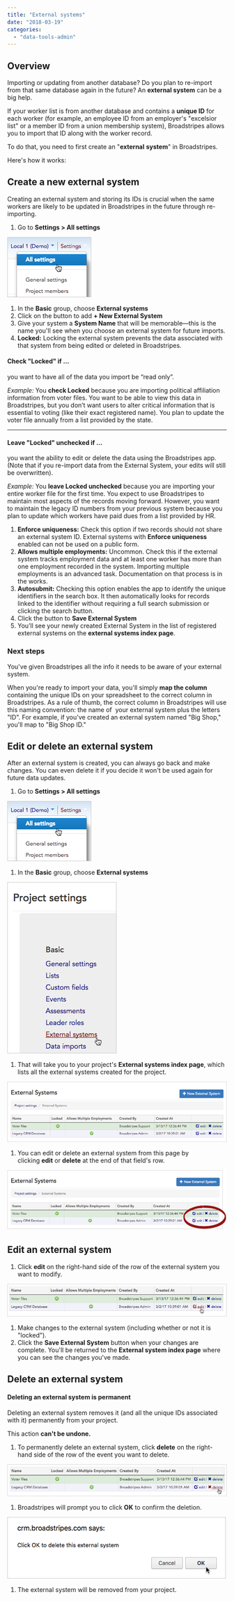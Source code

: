```yaml
---
title: "External systems"
date: "2018-03-19"
categories: 
  - "data-tools-admin"
---
```


## Overview

Importing or updating from another database? Do you plan to re-import from that same database again in the future? An **external system** can be a big help.

If your worker list is from another database and contains a **unique ID** for each worker (for example, an employee ID from an employer's "excelsior list" or a member ID from a union membership system), Broadstripes allows you to import that ID along with the worker record.

To do that, you need to first create an "**external** **system**" in Broadstripes.

Here's how it works:

## Create a new external system

Creating an external system and storing its IDs is crucial when the same workers are likely to be updated in Broadstripes in the future through re-importing.

1. Go to **Settings > All settings**

[![](images/1a04a3a-AllSettings.png)](https://help.broadstripes.com/wp-content/uploads/2018/03/1a04a3a-AllSettings.png)

1. In the **Basic** group, choose **External systems**
2. Click on the button to add **\+ New External System**
3. Give your system a **System Name** that will be memorable—this is the name you'll see when you choose an external system for future imports.
4. **Locked:** Locking the external system prevents the data associated with that system from being edited or deleted in Broadstripes.

#### Check "Locked" if ...

you want to have all of the data you import be “read only”.

_Example:_ You **check Locked** because you are importing political affiliation information from voter files. You want to be able to view this data in Broadstripes, but you don’t want users to alter critical information that is essential to voting (like their exact registered name). You plan to update the voter file annually from a list provided by the state.

* * *

#### Leave "Locked" unchecked if ...

you want the ability to edit or delete the data using the Broadstripes app. (Note that if you re-import data from the External System, your edits will still be overwritten).

_Example:_ You **leave Locked unchecked** because you are importing your entire worker file for the first time. You expect to use Broadstripes to maintain most aspects of the records moving forward. However, you want to maintain the legacy ID numbers from your previous system because you plan to update which workers have paid dues from a list provided by HR.

1. **Enforce uniqueness:** Check this option if two records should not share an external system ID. External systems with **Enforce uniqueness** enabled can not be used on a public form.
2. **Allows multiple employments:** Uncommon. Check this if the external system tracks employment data and at least one worker has more than one employment recorded in the system. Importing multiple employments is an advanced task. Documentation on that process is in the works.
3. **Autosubmit:** Checking this option enables the app to identify the unique identifiers in the search box. It then automatically looks for records linked to the identifier without requiring a full search submission or clicking the search button.
4. Click the button to **Save External System**
5. You’ll see your newly created External System in the list of registered external systems on the **external systems index page**.

### Next steps

You've given Broadstripes all the info it needs to be aware of your external system.

When you're ready to import your data, you'll simply **map the column** containing the unique IDs on your spreadsheet to the correct column in Broadstripes. As a rule of thumb, the correct column in Broadstripes will use this naming convention: the name of  your external system plus the letters "ID". For example, if you've created an external system named "Big Shop," you'll map to "Big Shop ID."

## Edit or delete an external system

After an external system is created, you can always go back and make changes. You can even delete it if you decide it won't be used again for future data updates.

1. Go to **Settings > All settings**

[![](images/1a04a3a-AllSettings.png)](https://help.broadstripes.com/wp-content/uploads/2018/03/1a04a3a-AllSettings.png)

1. In the **Basic** group, choose **External systems**

[![](images/264d154-SettingsProjSettingExtSysLink.png)](https://help.broadstripes.com/wp-content/uploads/2018/03/264d154-SettingsProjSettingExtSysLink.png)

1. That will take you to your project's **External systems index page**, which lists all the external systems created for the project.

[![](images/58dde61-SettingsProjSettingExtSysIndex.png)](https://help.broadstripes.com/wp-content/uploads/2018/03/58dde61-SettingsProjSettingExtSysIndex.png)

1. You can edit or delete an external system from this page by clicking **edit** or **delete** at the end of that field's row.

[![](images/0b6960c-SettingsProjSettingExtSysIndexEdDel.png)](https://help.broadstripes.com/wp-content/uploads/2018/03/0b6960c-SettingsProjSettingExtSysIndexEdDel.png)

## Edit an external system

1. Click **edit** on the right-hand side of the row of the external system you want to modify.

[![](images/d589dd9-ExtSettingsEditLink.png)](https://help.broadstripes.com/wp-content/uploads/2018/03/d589dd9-ExtSettingsEditLink.png)

1. Make changes to the external system (including whether or not it is "locked").
2. Click the **Save External System** button when your changes are complete. You'll be returned to the **External system index page** where you can see the changes you've made.

## Delete an external system

#### Deleting an external system is permanent

Deleting an external system removes it (and all the unique IDs associated with it) permanently from your project.

This action **can't be undone.**

1. To permanently delete an external system, click **delete** on the right-hand side of the row of the event you want to delete.

[![](images/dda6ae3-ExtSettingsDeleteLink.png)](https://help.broadstripes.com/wp-content/uploads/2018/03/dda6ae3-ExtSettingsDeleteLink.png)

1. Broadstripes will prompt you to click **OK** to confirm the deletion.

[![](images/721f523-SettingsProjSettingExtSysDelConfirm.png)](https://help.broadstripes.com/wp-content/uploads/2018/03/721f523-SettingsProjSettingExtSysDelConfirm.png)

1. The external system will be removed from your project.
